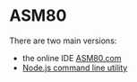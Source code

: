 # ASM80

There are two main versions: 

* the online IDE [ASM80.com](https://www.asm80.com) 
* [Node.js command line utility](https://www.npmjs.com/package/asm80)

<!-- toc -->



